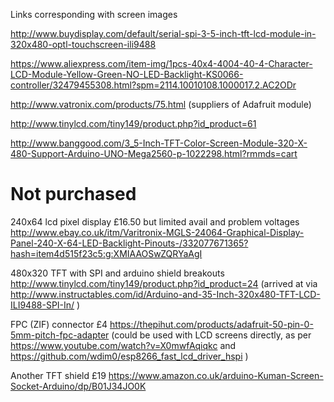 Links corresponding with screen images 

http://www.buydisplay.com/default/serial-spi-3-5-inch-tft-lcd-module-in-320x480-optl-touchscreen-ili9488

https://www.aliexpress.com/item-img/1pcs-40x4-4004-40-4-Character-LCD-Module-Yellow-Green-NO-LED-Backlight-KS0066-controller/32479455308.html?spm=2114.10010108.1000017.2.AC2ODr

http://www.vatronix.com/products/75.html (suppliers of Adafruit module)

http://www.tinylcd.com/tiny149/product.php?id_product=61

http://www.banggood.com/3_5-Inch-TFT-Color-Screen-Module-320-X-480-Support-Arduino-UNO-Mega2560-p-1022298.html?rmmds=cart

# Not purchased

240x64 lcd pixel display £16.50 but limited avail and problem voltages http://www.ebay.co.uk/itm/Varitronix-MGLS-24064-Graphical-Display-Panel-240-X-64-LED-Backlight-Pinouts-/332077671365?hash=item4d515f23c5:g:XMIAAOSwZQRYaAgI

480x320 TFT with SPI and arduino shield breakouts http://www.tinylcd.com/tiny149/product.php?id_product=24 (arrived at via http://www.instructables.com/id/Arduino-and-35-Inch-320x480-TFT-LCD-ILI9488-SPI-In/ )

FPC (ZIF) connector £4 https://thepihut.com/products/adafruit-50-pin-0-5mm-pitch-fpc-adapter (could be used with LCD screens directly, as per https://www.youtube.com/watch?v=X0mwfAqiqkc and https://github.com/wdim0/esp8266_fast_lcd_driver_hspi )

Another TFT shield £19 https://www.amazon.co.uk/arduino-Kuman-Screen-Socket-Arduino/dp/B01J34JO0K
